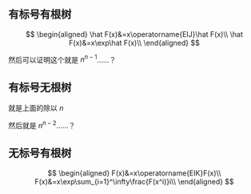 ## 有标号有根树

$$
\begin{aligned}
\hat F(x)&=x\operatorname{EIJ}\hat F(x)\\
\hat F(x)&=x\exp\hat F(x)\\
\end{aligned}
$$

然后可以证明这个就是 $n^{n-1}$……？

## 有标号无根树

就是上面的除以 $n$

然后就是 $n^{n-2}$……？

## 无标号有根树

$$
\begin{aligned}
F(x)&=x\operatorname{EIK}F(x)\\
F(x)&=x\exp\sum_{i=1}^\infty\frac{F(x^i)}i\\
\end{aligned}
$$